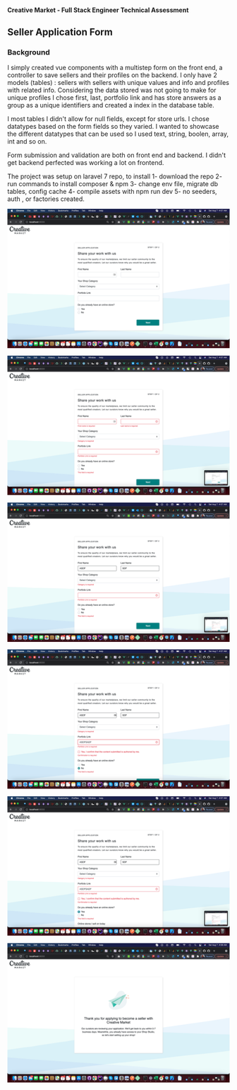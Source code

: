 #### Creative Market - Full Stack Engineer Technical Assessment

## Seller Application Form

### Background

I simply created  vue components with a multistep form on the front end, a controller to save sellers and their profiles on the backend. I only have 2 models (tables) : sellers with sellers with unique values and info and profiles with related info. Considering the data stored was not going to make for unique profiles I chose first, last, portfolio link and has store answers as a group as a unique identifiers and created a index in the database table. 

I most tables I didn't allow for null fields, except for store urls. I chose datatypes based on the form fields so they varied. I wanted to showcase the different datatypes that can be used so I used text, string, boolen, array, int and so on.

Form submission and validation are both on front end and backend. I didn't get backend perfected was working a lot on frontend. 

The project was setup on laravel 7 repo, to install 
1- download the repo
2- run commands to install composer &  npm
3- change env file, migrate db tables, config cache
4- compile assets with npm run dev
5- no seeders, auth , or factories created. 


![Alt text](storage/app/public/2.png?raw=true "Title")

![Alt text](storage/app/public/3.png?raw=true "Title")

![Alt text](storage/app/public/4.png?raw=true "Title")

![Alt text](storage/app/public/5.png?raw=true "Title")

![Alt text](storage/app/public/6.png?raw=true "Title")

![Alt text](storage/app/public/1.png?raw=true "Title")



